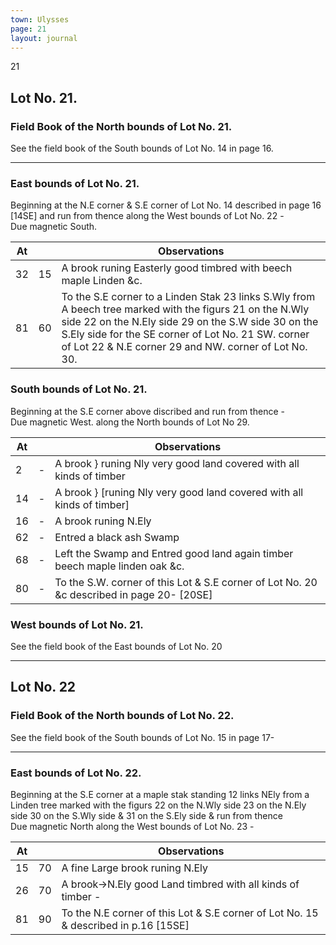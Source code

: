 ```yaml
---
town: Ulysses
page: 21
layout: journal
---
```


21

## Lot No. 21.

### Field Book of the North bounds of Lot No. 21.

See the field book of the South bounds of Lot No. 14 in page 16.

---

### East bounds of Lot No. 21.

Beginning at the N.E corner & S.E corner of Lot No. 14 described in page 16 [14SE] and run from thence along the West bounds of Lot No. 22 - \
Due magnetic South.

| At |    | Observations |
| -- | -- | ------------ |
| 32 | 15 | A brook runing Easterly good timbred with beech maple Linden &c.
| 81 | 60 | To the S.E corner to a Linden Stak 23 links S.Wly from A beech tree marked with the figurs 21 on the N.Wly side 22 on the N.Ely side 29 on the S.W side 30 on the S.Ely side for the SE corner of Lot No. 21 SW. corner of Lot 22 & N.E corner 29 and NW. corner of Lot No. 30.

### South bounds of Lot No. 21.

Beginning at the S.E corner above discribed and run from thence - \
Due magnetic West. along the North bounds of Lot No 29.

| At |    | Observations |
| -- | -- | ------------ |
|  2 | - | A brook } runing Nly very good land covered with all kinds of timber
| 14 | - | A brook } [runing Nly very good land covered with all kinds of timber]
| 16 | - | A brook runing N.Ely
| 62 | - | Entred a black ash Swamp
| 68 | - | Left the Swamp and Entred good land again timber beech maple linden oak &c.
| 80 | - | To the S.W. corner of this Lot & S.E corner of Lot No. 20 &c described in page 20- [20SE]

### West bounds of Lot No. 21.

See the field book of the East bounds of Lot No. 20

---

## Lot No. 22

### Field Book of the North bounds of Lot No. 22.

See the field book of the South bounds of Lot No. 15 in page 17-

---

### East bounds of Lot No. 22.

Beginning at the S.E corner at a maple stak standing 12 links NEly from a Linden tree marked with the figurs 22 on the N.Wly side 23 on the N.Ely side 30 on the S.Wly side & 31 on the S.Ely side & run from thence \
Due magnetic North along the West bounds of Lot No. 23 -

| At |    | Observations |
| -- | -- | ------------ |
| 15 | 70 | A fine Large brook runing N.Ely
| 26 | 70 | A brook→N.Ely good Land timbred with all kinds of timber -
| 81 | 90 | To the N.E corner of this Lot & S.E corner of Lot No. 15 & described in p.16 [15SE]
